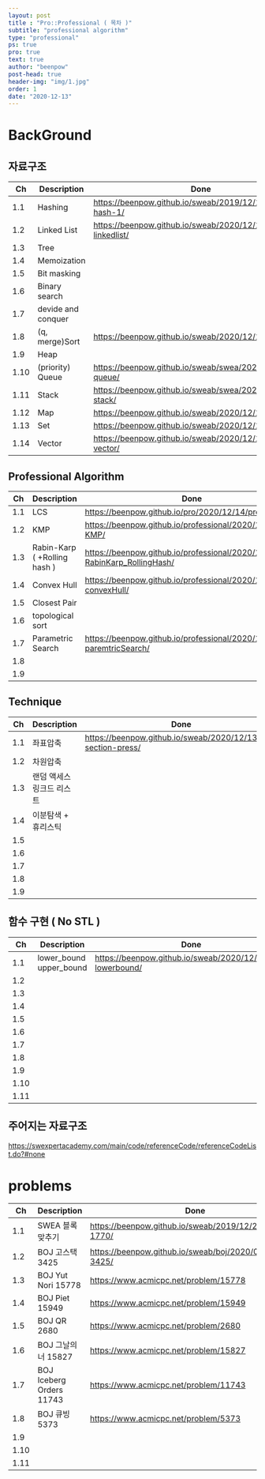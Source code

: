```yaml
---
layout: post
title : "Pro::Professional ( 목차 )"
subtitle: "professional algorithm"
type: "professional"
ps: true
pro: true                                       
text: true
author: "beenpow"
post-head: true
header-img: "img/1.jpg"
order: 1
date: "2020-12-13"
---
```



# BackGround

## 자료구조 

|Ch   | Description   |Done|
|-----|---------------|----|
|1.1| Hashing  |<https://beenpow.github.io/sweab/2019/12/18/swea-B-hash-1/>|
|1.2| Linked List |<https://beenpow.github.io/sweab/2020/12/13/pro-linkedlist/>|
|1.3| Tree  | |
|1.4| Memoization | |
|1.5| Bit masking | |
|1.6| Binary search | |
|1.7| devide and conquer | |
|1.8| (q, merge)Sort |<https://beenpow.github.io/sweab/2020/12/13/pro-sort/>|
|1.9| Heap | |
|1.10| (priority) Queue|<https://beenpow.github.io/sweab/swea/2020/12/13/pro-queue/> |
|1.11| Stack|<https://beenpow.github.io/sweab/swea/2020/12/13/pro-stack/> |
|1.12| Map  |<https://beenpow.github.io/sweab/2020/12/13/pro-map/>|
|1.13| Set  |<https://beenpow.github.io/sweab/2020/12/13/pro-set/>|
|1.14|Vector|<https://beenpow.github.io/sweab/2020/12/13/pro-vector/>|

## Professional Algorithm

|Ch  | Description    |Done|
|----|----------------|----|
|1.1 | LCS |<https://beenpow.github.io/pro/2020/12/14/pro-LCS/> |
|1.2 | KMP |<https://beenpow.github.io/professional/2020/12/14/pro-KMP/> |
|1.3 | Rabin-Karp ( +Rolling hash ) |<https://beenpow.github.io/professional/2020/12/19/pro-RabinKarp_RollingHash/> |
|1.4 | Convex Hull |<https://beenpow.github.io/professional/2020/12/19/pro-convexHull/> |
|1.5 | Closest Pair| |
|1.6 | topological sort| |
|1.7 | Parametric Search |<https://beenpow.github.io/professional/2020/12/19/pro-paremtricSearch/> |
|1.8 | | |
|1.9 | | |


## Technique

|Ch  | Description    |Done|
|----|----------------|----|
|1.1 | 좌표압축       |<https://beenpow.github.io/sweab/2020/12/13/pro-section-press/>|
|1.2 | 차원압축 | |
|1.3 | 랜덤 액세스 링크드 리스트 | |
|1.4 | 이분탐색 + 휴리스틱| |
|1.5 | | |
|1.6 | | |
|1.7 | | |
|1.8 | | |
|1.9 | | |

## 함수 구현 (  No STL )

|Ch   | Description   |Done|
|-----|---------------|----|
|1.1| lower_bound</br>upper_bound |<https://beenpow.github.io/sweab/2020/12/13/pro-lowerbound/> |
|1.2|  | |
|1.3|  | |
|1.4|  | |
|1.5|  | |
|1.6|  | |
|1.7|  | |
|1.8|  | |
|1.9|  | |
|1.10| | |
|1.11| | |

## 주어지는 자료구조

<https://swexpertacademy.com/main/code/referenceCode/referenceCodeList.do?#none>

# problems

|Ch   | Description   |Done|
|-----|---------------|----|
|1.1|SWEA 블록 맞추기|<https://beenpow.github.io/sweab/2019/12/23/swea-B-1770/>|
|1.2|BOJ 고스택 3425|<https://beenpow.github.io/sweab/boj/2020/01/07/BOJ-3425/>||
|1.3|BOJ Yut Nori 15778|<https://www.acmicpc.net/problem/15778>|
|1.4|BOJ Piet 15949  |<https://www.acmicpc.net/problem/15949>|
|1.5|BOJ QR 2680 |<https://www.acmicpc.net/problem/2680>|
|1.6|BOJ 그날의 너 15827  |<https://www.acmicpc.net/problem/15827>|
|1.7|BOJ Iceberg Orders 11743|<https://www.acmicpc.net/problem/11743>|
|1.8|BOJ 큐빙 5373|<https://www.acmicpc.net/problem/5373> |
|1.9|  | |
|1.10| | |
|1.11| | |
